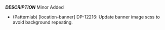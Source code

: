 ___DESCRIPTION___
Minor
Added
- (Patternlab) [location-banner] DP-12216: Update banner image scss to avoid background repeating.
